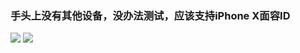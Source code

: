 ### 手头上没有其他设备，没办法测试，应该支持iPhone X面容ID
![](http://wx1.sinaimg.cn/mw690/72aba7efgy1fll5xcct8sj20ku1120tq.jpg)
![](http://wx2.sinaimg.cn/mw690/72aba7efgy1fll5xcvmmpj20ku112jsy.jpg)
